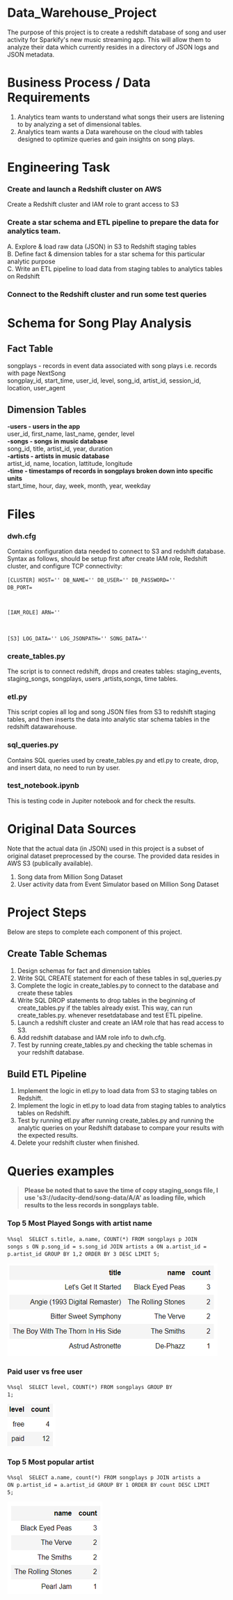 # Data_Warehouse_Project
The purpose of this project is to create a redshift database of song and user activity for Sparkify's new music streaming app. This will allow them to analyze their data which currently resides in a directory of JSON logs and JSON metadata.
# Business Process / Data Requirements
  1. Analytics team wants to understand what songs their users are listening to by analyzing a set of dimensional tables.
  2. Analytics team wants a Data warehouse on the cloud with tables designed to optimize queries and gain insights on song plays.
# Engineering Task
### Create and launch a Redshift cluster on AWS
  Create a Redshift cluster and IAM role to grant access to S3
### Create a star schema and ETL pipeline to prepare the data for analytics team.  
  A. Explore & load raw data (JSON) in S3 to Redshift staging tables  
  B. Define fact & dimension tables for a star schema for this particular analytic purpose  
  C. Write an ETL pipeline to load data from staging tables to analytics tables on Redshift  
### Connect to the Redshift cluster and run some test queries
# Schema for Song Play Analysis
##  Fact Table  
songplays - records in event data associated with song plays i.e. records with page NextSong  
songplay_id, start_time, user_id, level, song_id, artist_id, session_id, location, user_agent  
##  Dimension Tables  
**-users - users in the app**<br>
user_id, first_name, last_name, gender, level  
**-songs - songs in music database**<br>
song_id, title, artist_id, year, duration  
**-artists - artists in music database**<br>
artist_id, name, location, lattitude, longitude  
**-time - timestamps of records in songplays broken down into specific units**<br>
start_time, hour, day, week, month, year, weekday
# Files

### dwh.cfg
Contains configuration data needed to connect to S3 and redshift database. Syntax as follows, should be setup first after create IAM role, Redshift cluster, and configure TCP connectivity:

<code>[CLUSTER]
HOST=''
DB_NAME=''
DB_USER=''
DB_PASSWORD=''
DB_PORT=

[IAM_ROLE]
ARN=''

[S3]
LOG_DATA=''
LOG_JSONPATH=''
SONG_DATA=''</code>

### create_tables.py
The script is to connect redshift,  drops and creates tables: staging_events, staging_songs, songplays, users ,artists,songs, time tables.

### etl.py
This script copies all log and song JSON files from S3 to redshift staging tables, and then inserts the data into analytic star schema tables in the redshift datawarehouse.

### sql_queries.py
Contains SQL queries used by create_tables.py and etl.py to create, drop, and insert data, no need to run by user.

### test_notebook.ipynb
This is testing code in Jupiter notebook and for check the results.


# Original Data Sources
Note that the actual data (in JSON) used in this project is a subset of original dataset preprocessed by the course. The provided data resides in AWS S3 (publically available).

1. Song data from Million Song Dataset
2. User activity data from Event Simulator based on Million Song Dataset

# Project Steps
Below are steps to complete each component of this project.

## Create Table Schemas
1. Design schemas for fact and dimension tables
2. Write SQL CREATE statement for each of these tables in sql_queries.py
3. Complete the logic in create_tables.py to connect to the database and create these tables
4. Write SQL DROP statements to drop tables in the beginning of create_tables.py if the tables already exist. This way, can run create_tables.py. whenever resetdatabase and test ETL pipeline.
5. Launch a redshift cluster and create an IAM role that has read access to S3.
6. Add redshift database and IAM role info to dwh.cfg.
7. Test by running create_tables.py and checking the table schemas in your redshift database. 
## Build ETL Pipeline
1. Implement the logic in etl.py to load data from S3 to staging tables on Redshift.
2. Implement the logic in etl.py to load data from staging tables to analytics tables on Redshift.
3. Test by running etl.py after running create_tables.py and running the analytic queries on your Redshift database to compare your results with the expected results.
4. Delete your redshift cluster when finished.

# Queries examples

 > **Please be noted that to save the time of copy staging_songs file, I use 's3://udacity-dend/song-data/A/A' as loading file, which results to the less records in songplays table.**
### Top 5 Most Played Songs with artist name


 <code>%%sql
​
SELECT  s.title, a.name, COUNT(*) 
FROM songplays p
JOIN songs  s
ON p.song_id = s.song_id 
JOIN artists a
ON a.artist_id = p.artist_id
GROUP BY 1,2
ORDER BY 3 DESC 
LIMIT 5;</code>
 
![Tux, the Linux mascot](https://github.com/Melodywangxy/Data_Warehouse_Project/blob/main/Image/1topsongs.png)
### Paid user vs free user

<code>%%sql
​
SELECT  level, COUNT(*)
FROM songplays 
GROUP BY 1;</code><br>

![Tux, the Linux mascot](https://github.com/Melodywangxy/Data_Warehouse_Project/blob/main/Image/2paidUser.png)
### Top 5 Most popular artist

<code>%%sql
​
SELECT a.name, count(*)
FROM songplays p
JOIN artists a
ON p.artist_id = a.artist_id
GROUP BY 1
ORDER BY count DESC
LIMIT 5;</code> <br>

![Tux, the Linux mascot](https://github.com/Melodywangxy/Data_Warehouse_Project/blob/main/Image/3topartists.png)

